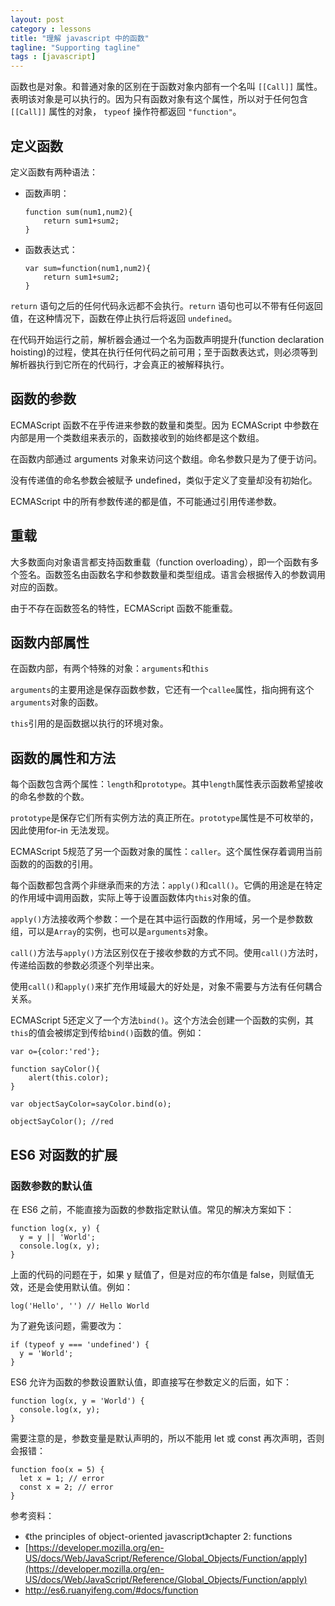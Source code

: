 ```yaml
---
layout: post
category : lessons
title: "理解 javascript 中的函数"
tagline: "Supporting tagline"
tags : [javascript]
---
```


函数也是对象。和普通对象的区别在于函数对象内部有一个名叫 `[[Call]]` 属性。表明该对象是可以执行的。因为只有函数对象有这个属性，所以对于任何包含 `[[Call]]` 属性的对象， `typeof` 操作符都返回 `"function"`。

## 定义函数

定义函数有两种语法：

- 函数声明：

	```
	function sum(num1,num2){
		return sum1+sum2;
	}
	```
- 函数表达式：

	```
	var sum=function(num1,num2){
		return sum1+sum2;
	}
	```
	
`return` 语句之后的任何代码永远都不会执行。`return` 语句也可以不带有任何返回值，在这种情况下，函数在停止执行后将返回 `undefined`。

在代码开始运行之前，解析器会通过一个名为函数声明提升(function declaration hoisting)的过程，使其在执行任何代码之前可用；至于函数表达式，则必须等到解析器执行到它所在的代码行，才会真正的被解释执行。


## 函数的参数

ECMAScript 函数不在乎传进来参数的数量和类型。因为 ECMAScript 中参数在内部是用一个类数组来表示的，函数接收到的始终都是这个数组。

在函数内部通过 arguments 对象来访问这个数组。命名参数只是为了便于访问。

没有传递值的命名参数会被赋予 undefined，类似于定义了变量却没有初始化。

ECMAScript 中的所有参数传递的都是值，不可能通过引用传递参数。

## 重载

大多数面向对象语言都支持函数重载（function overloading），即一个函数有多个签名。函数签名由函数名字和参数数量和类型组成。语言会根据传入的参数调用对应的函数。

由于不存在函数签名的特性，ECMAScript 函数不能重载。


## 函数内部属性

在函数内部，有两个特殊的对象：`arguments`和`this`

`arguments`的主要用途是保存函数参数，它还有一个`callee`属性，指向拥有这个`arguments`对象的函数。

`this`引用的是函数据以执行的环境对象。

## 函数的属性和方法

每个函数包含两个属性：`length`和`prototype`。其中`length`属性表示函数希望接收的命名参数的个数。

`prototype`是保存它们所有实例方法的真正所在。`prototype`属性是不可枚举的，因此使用for-in 无法发现。

ECMAScript 5规范了另一个函数对象的属性：`caller`。这个属性保存着调用当前函数的的函数的引用。

每个函数都包含两个非继承而来的方法：`apply()`和`call()`。它俩的用途是在特定的作用域中调用函数，实际上等于设置函数体内`this`对象的值。


`apply()`方法接收两个参数：一个是在其中运行函数的作用域，另一个是参数数组，可以是`Array`的实例，也可以是`arguments`对象。

`call()`方法与`apply()`方法区别仅在于接收参数的方式不同。使用`call()`方法时，传递给函数的参数必须逐个列举出来。

使用`call()`和`apply()`来扩充作用域最大的好处是，对象不需要与方法有任何耦合关系。

ECMAScript 5还定义了一个方法`bind()`。这个方法会创建一个函数的实例，其`this`的值会被绑定到传给`bind()`函数的值。例如：

```
var o={color:'red'};

function sayColor(){
	alert(this.color);
}

var objectSayColor=sayColor.bind(o);

objectSayColor(); //red
```

## ES6 对函数的扩展

### 函数参数的默认值

在 ES6 之前，不能直接为函数的参数指定默认值。常见的解决方案如下：

```
function log(x, y) {
  y = y || 'World';
  console.log(x, y);
}
```

上面的代码的问题在于，如果 y 赋值了，但是对应的布尔值是 false，则赋值无效，还是会使用默认值。例如：

```
log('Hello', '') // Hello World
```

为了避免该问题，需要改为：

```
if (typeof y === 'undefined') {
  y = 'World';
}
```

ES6 允许为函数的参数设置默认值，即直接写在参数定义的后面，如下：

```
function log(x, y = 'World') {
  console.log(x, y);
}
```

需要注意的是，参数变量是默认声明的，所以不能用 let 或 const 再次声明，否则会报错：

```
function foo(x = 5) {
  let x = 1; // error
  const x = 2; // error
}
```


参考资料：

- 《the principles of object-oriented javascript》chapter 2: functions
- [https://developer.mozilla.org/en-US/docs/Web/JavaScript/Reference/Global_Objects/Function/apply](https://developer.mozilla.org/en-US/docs/Web/JavaScript/Reference/Global_Objects/Function/apply)
- http://es6.ruanyifeng.com/#docs/function

